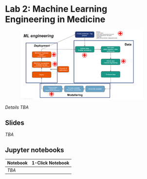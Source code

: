 # Lab 2: Machine Learning Engineering in Medicine

<center>
<img width=80% src="assets/MLE.png">
</center>


_Details TBA_

## Slides

_TBA_




## Jupyter notebooks


| Notebook    |      1-Click Notebook      |
|:----------|------|
|  _TBA_ | |


